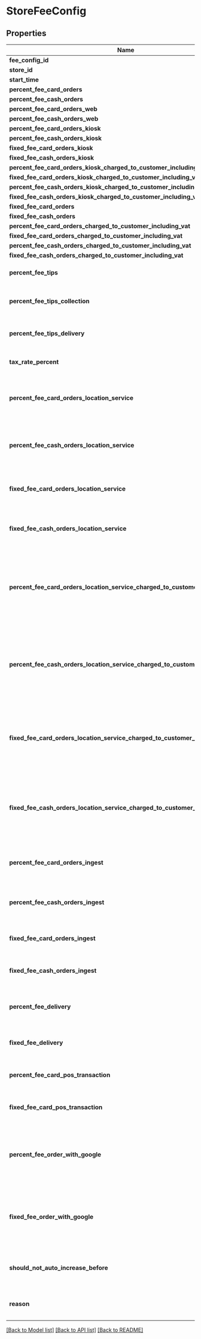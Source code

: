 # StoreFeeConfig

## Properties
Name | Type | Description | Notes
------------ | ------------- | ------------- | -------------
**fee_config_id** | **int** |  | [optional] 
**store_id** | **int** |  | [optional] 
**start_time** | [**\DateTime**](\DateTime.md) |  | [optional] 
**percent_fee_card_orders** | **double** |  | [optional] 
**percent_fee_cash_orders** | **double** |  | [optional] 
**percent_fee_card_orders_web** | **double** |  | [optional] 
**percent_fee_cash_orders_web** | **double** |  | [optional] 
**percent_fee_card_orders_kiosk** | **double** |  | [optional] 
**percent_fee_cash_orders_kiosk** | **double** |  | [optional] 
**fixed_fee_card_orders_kiosk** | **double** |  | [optional] 
**fixed_fee_cash_orders_kiosk** | **double** |  | [optional] 
**percent_fee_card_orders_kiosk_charged_to_customer_including_vat** | **double** |  | [optional] 
**fixed_fee_card_orders_kiosk_charged_to_customer_including_vat** | **double** |  | [optional] 
**percent_fee_cash_orders_kiosk_charged_to_customer_including_vat** | **double** |  | [optional] 
**fixed_fee_cash_orders_kiosk_charged_to_customer_including_vat** | **double** |  | [optional] 
**fixed_fee_card_orders** | **double** |  | [optional] 
**fixed_fee_cash_orders** | **double** |  | [optional] 
**percent_fee_card_orders_charged_to_customer_including_vat** | **double** |  | [optional] 
**fixed_fee_card_orders_charged_to_customer_including_vat** | **double** |  | [optional] 
**percent_fee_cash_orders_charged_to_customer_including_vat** | **double** |  | [optional] 
**fixed_fee_cash_orders_charged_to_customer_including_vat** | **double** |  | [optional] 
**percent_fee_tips** | **double** | Gets or sets the percent fee tips. | [optional] 
**percent_fee_tips_collection** | **double** | Gets or sets the percent fee tips for collection. | [optional] 
**percent_fee_tips_delivery** | **double** | Gets or sets the percent fee tips for delivery. | [optional] 
**tax_rate_percent** | **double** | Gets or sets the tax rate percent. | [optional] 
**percent_fee_card_orders_location_service** | **double** | Gets or sets the percent fee card orders location service. | [optional] 
**percent_fee_cash_orders_location_service** | **double** | Gets or sets the percent fee cash orders location service. | [optional] 
**fixed_fee_card_orders_location_service** | **double** | Gets or sets the fixed fee card orders location service. | [optional] 
**fixed_fee_cash_orders_location_service** | **double** | Gets or sets the fixed fee cash orders location service. | [optional] 
**percent_fee_card_orders_location_service_charged_to_customer_including_vat** | **double** | Gets or sets the percent fee card orders location service charged to customer including vat. | [optional] 
**percent_fee_cash_orders_location_service_charged_to_customer_including_vat** | **double** | Gets or sets the percent fee cash orders location service charged to customer including vat. | [optional] 
**fixed_fee_card_orders_location_service_charged_to_customer_including_vat** | **double** | Gets or sets the fixed fee card orders location service charged to customer including vat. | [optional] 
**fixed_fee_cash_orders_location_service_charged_to_customer_including_vat** | **double** | Gets or sets the fixed fee cash orders location service charged to customer including vat. | [optional] 
**percent_fee_card_orders_ingest** | **double** | Gets or sets the percent fee card orders ingest. | [optional] 
**percent_fee_cash_orders_ingest** | **double** | Gets or sets the percent fee cash orders ingest. | [optional] 
**fixed_fee_card_orders_ingest** | **double** | Gets or sets the fixed fee card orders ingest. | [optional] 
**fixed_fee_cash_orders_ingest** | **double** | Gets or sets the fixed fee cash orders ingest. | [optional] 
**percent_fee_delivery** | **double** | Gets or sets the percent fee for delivery orders. | [optional] 
**fixed_fee_delivery** | **double** | Gets or sets the fixed fee for delivery orders. | [optional] 
**percent_fee_card_pos_transaction** | **double** | Gets or sets the percent fee for POS transactions. | [optional] 
**fixed_fee_card_pos_transaction** | **double** | Gets or sets the fixed fee for POS transactions. | [optional] 
**percent_fee_order_with_google** | **double** | Additional percentage fee charged on orders submitted through Order With Google | [optional] 
**fixed_fee_order_with_google** | **double** | Additional fixed fee charged on orders submitted through Order With Google | [optional] 
**should_not_auto_increase_before** | [**\DateTime**](\DateTime.md) | Should not auto increase fees before this date | [optional] 
**reason** | **string** | Reason for the last fee change (optional) | [optional] 

[[Back to Model list]](../README.md#documentation-for-models) [[Back to API list]](../README.md#documentation-for-api-endpoints) [[Back to README]](../README.md)


